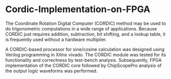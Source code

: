 # Cordic-Implementation-on-FPGA

The Coordinate Rotation Digital Computer (CORDIC) method may be used to do trigonometric computations in a wide range of applications. Because CORDIC just requires addition, subtraction, bit shifting, and a lookup table, it is frequently used without a hardware multiplier. 

A CORDIC-based processor for sine/cosine calculation was designed using Verilog programming in Xilinx vivado. The CORDIC module was tested for its functionality and correctness by test-bench analysis. Subsequently, FPGA implementation of the CORDIC core followed by ChipScopePro analysis of the output logic waveforms was performed.
 
